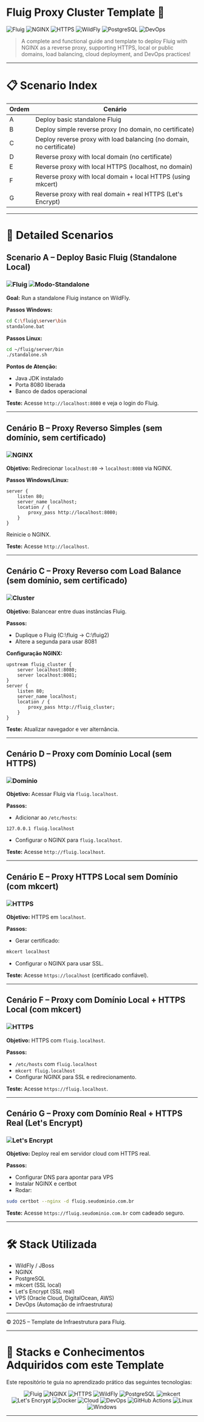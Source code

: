 

# Fluig Proxy Cluster Template 🚀

![Fluig](https://img.shields.io/badge/Plataforma-Fluig-blue)
![NGINX](https://img.shields.io/badge/Proxy-NGINX-brightgreen)
![HTTPS](https://img.shields.io/badge/HTTPS-Configurações-green)
![WildFly](https://img.shields.io/badge/Servidor-WildFly-lightgrey)
![PostgreSQL](https://img.shields.io/badge/Database-PostgreSQL-blueviolet)
![DevOps](https://img.shields.io/badge/DevOps-Automatização-critical)

> A complete and functional guide and template to deploy Fluig with NGINX as a reverse proxy, supporting HTTPS, local or public domains, load balancing, cloud deployment, and DevOps practices!

---

# 📋 Scenario Index

| Ordem | Cenário |
|------|---------|
| A | Deploy basic standalone Fluig |
| B | Deploy simple reverse proxy (no domain, no certificate) |
| C | Deploy reverse proxy with load balancing (no domain, no certificate) |
| D | Reverse proxy with local domain (no certificate) |
| E | Reverse proxy with local HTTPS (localhost, no domain) |
| F | Reverse proxy with local domain + local HTTPS (using mkcert) |
| G | Reverse proxy with real domain + real HTTPS (Let's Encrypt) |

---

# 📖 Detailed Scenarios

## Scenario A – Deploy Basic Fluig (Standalone Local)

### ![Fluig](https://img.shields.io/badge/Plataforma-Fluig-blue) ![Modo-Standalone](https://img.shields.io/badge/Modo-Standalone-green)

**Goal:** Run a standalone Fluig instance on WildFly.

**Passos Windows:**
```bash
cd C:\fluig\server\bin
standalone.bat
```

**Passos Linux:**
```bash
cd ~/fluig/server/bin
./standalone.sh
```

**Pontos de Atenção:**
- Java JDK instalado
- Porta 8080 liberada
- Banco de dados operacional

**Teste:**
Acesse `http://localhost:8080` e veja o login do Fluig.

---

## Cenário B – Proxy Reverso Simples (sem domínio, sem certificado)

### ![NGINX](https://img.shields.io/badge/Proxy-NGINX-brightgreen)

**Objetivo:** Redirecionar `localhost:80` → `localhost:8080` via NGINX.

**Passos Windows/Linux:**
```nginx
server {
    listen 80;
    server_name localhost;
    location / {
        proxy_pass http://localhost:8080;
    }
}
```
Reinicie o NGINX.

**Teste:**
Acesse `http://localhost`.

---

## Cenário C – Proxy Reverso com Load Balance (sem domínio, sem certificado)

### ![Cluster](https://img.shields.io/badge/Cluster-2xFluig-blue)

**Objetivo:** Balancear entre duas instâncias Fluig.

**Passos:**
- Duplique o Fluig (C:\fluig → C:\fluig2)
- Altere a segunda para usar 8081

**Configuração NGINX:**
```nginx
upstream fluig_cluster {
    server localhost:8080;
    server localhost:8081;
}
server {
    listen 80;
    server_name localhost;
    location / {
        proxy_pass http://fluig_cluster;
    }
}
```

**Teste:**
Atualizar navegador e ver alternância.

---

## Cenário D – Proxy com Domínio Local (sem HTTPS)

### ![Domínio](https://img.shields.io/badge/Domínio-fluig.localhost-blue)

**Objetivo:** Acessar Fluig via `fluig.localhost`.

**Passos:**
- Adicionar ao `/etc/hosts`:
```
127.0.0.1 fluig.localhost
```
- Configurar o NGINX para `fluig.localhost`.

**Teste:**
Acesse `http://fluig.localhost`.

---

## Cenário E – Proxy HTTPS Local sem Domínio (com mkcert)

### ![HTTPS](https://img.shields.io/badge/HTTPS-local-yellow)

**Objetivo:** HTTPS em `localhost`.

**Passos:**
- Gerar certificado:
```bash
mkcert localhost
```
- Configurar o NGINX para usar SSL.

**Teste:**
Acesse `https://localhost` (certificado confiável).

---

## Cenário F – Proxy com Domínio Local + HTTPS Local (com mkcert)

### ![HTTPS](https://img.shields.io/badge/HTTPS-local-green)

**Objetivo:** HTTPS com `fluig.localhost`.

**Passos:**
- `/etc/hosts` com `fluig.localhost`
- `mkcert fluig.localhost`
- Configurar NGINX para SSL e redirecionamento.

**Teste:**
Acesse `https://fluig.localhost`.

---

## Cenário G – Proxy com Domínio Real + HTTPS Real (Let's Encrypt)

### ![Let's Encrypt](https://img.shields.io/badge/SSL-Let's%20Encrypt-success)

**Objetivo:** Deploy real em servidor cloud com HTTPS real.

**Passos:**
- Configurar DNS para apontar para VPS
- Instalar NGINX e certbot
- Rodar:
```bash
sudo certbot --nginx -d fluig.seudominio.com.br
```

**Teste:**
Acesse `https://fluig.seudominio.com.br` com cadeado seguro.

---

# 🛠️ Stack Utilizada

- WildFly / JBoss
- NGINX
- PostgreSQL
- mkcert (SSL local)
- Let's Encrypt (SSL real)
- VPS (Oracle Cloud, DigitalOcean, AWS)
- DevOps (Automação de infraestrutura)

---

© 2025 – Template de Infraestrutura para Fluig.


---

# 🎯 Stacks e Conhecimentos Adquiridos com este Template

Este repositório te guia no aprendizado prático das seguintes tecnologias:

<div align="center">

![Fluig](https://img.shields.io/badge/Plataforma-Fluig-blue)
![NGINX](https://img.shields.io/badge/Proxy-Reverso-brightgreen)
![HTTPS](https://img.shields.io/badge/HTTPS-Configuração-green)
![WildFly](https://img.shields.io/badge/Servidor-WildFly-lightgrey)
![PostgreSQL](https://img.shields.io/badge/Database-PostgreSQL-blueviolet)
![mkcert](https://img.shields.io/badge/Certificados-Locais-yellow)
![Let's Encrypt](https://img.shields.io/badge/SSL-Público-success)
![Docker](https://img.shields.io/badge/Contêinerização-Docker-informational)
![Cloud](https://img.shields.io/badge/Cloud-Deploy-lightblue)
![DevOps](https://img.shields.io/badge/DevOps-Integração_e_Entrega_contínua-critical)
![GitHub Actions](https://img.shields.io/badge/CI/CD-GitHub_Actions-blue)
![Linux](https://img.shields.io/badge/Sistema-Linux-important)
![Windows](https://img.shields.io/badge/Sistema-Windows-brightgreen)

</div>

---

